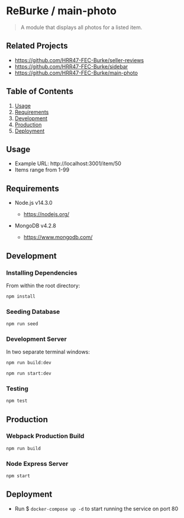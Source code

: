 # ReBurke / main-photo

> A module that displays all photos for a listed item.

## Related Projects

  - https://github.com/HRR47-FEC-Burke/seller-reviews
  - https://github.com/HRR47-FEC-Burke/sidebar
  - https://github.com/HRR47-FEC-Burke/main-photo

## Table of Contents

1. [Usage](#Usage)
2. [Requirements](#Requirements)
3. [Development](#Development)
4. [Production](#Production)
5. [Deployment](#Deployment)

## Usage

  - Example URL: http://localhost:3001/item/50
  - Items range from 1-99

## Requirements

- Node.js v14.3.0
  - https://nodejs.org/

- MongoDB v4.2.8
  - https://www.mongodb.com/

## Development

### Installing Dependencies

From within the root directory:

```sh
npm install
```

### Seeding Database

```sh
npm run seed
```

### Development Server

In two separate terminal windows:

```sh
npm run build:dev
```

```sh
npm run start:dev
```

### Testing

```sh
npm test
```

## Production

### Webpack Production Build

```sh
npm run build
```

### Node Express Server

```sh
npm start
```
## Deployment

- Run $ `docker-compose up -d` to start running the service on port 80